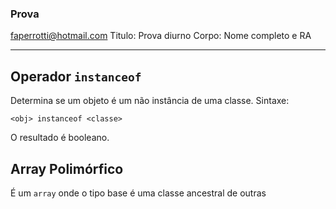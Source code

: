 ### Prova

faperrotti@hotmail.com
Titulo: Prova diurno
Corpo: Nome completo e RA

---

## Operador `instanceof`

Determina se um objeto é um não instância de uma classe.
Sintaxe:

`<obj> instanceof <classe>`

O resultado é booleano.

## Array Polimórfico

É um `array` onde o tipo base é uma classe ancestral de outras
<!--stackedit_data:
eyJoaXN0b3J5IjpbMTA3OTI4Mjc5Niw5NTMyMzg2NDMsLTE3Mz
I2ODMzOTUsNzMwOTk4MTE2XX0=
-->